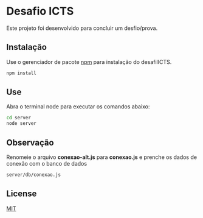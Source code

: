 # Desafio ICTS

Este projeto foi desenvolvido para concluir um desfio/prova.

## Instalação

Use o gerenciador de pacote [npm](https://pip.pypa.io/en/stable/) para instalação do desafilICTS.

```bash
npm install
```

## Use
Abra o terminal node para executar os comandos abaixo:

```bash
cd server
node server
```

## Observação
Renomeie o arquivo **conexao-alt.js** para **conexao.js** e prenche os dados de conexão com o banco de dados

```bash
server/db/conexao.js
```


## License
[MIT](https://choosealicense.com/licenses/mit/)
